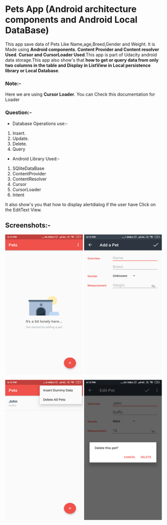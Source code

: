 # Pets App (Android architecture components and Android Local DataBase)

This app save data of Pets Like Name,age,Breed,Gender and Weight.
It is Made using **Android components**.
**Content Provider and Content resolver Used**.
**Cursor and CursorLoader Used**.This app is part of Udacity android data storage.This app also show's that **how to get or query data from only two columns in the table and Display in ListView in Local persistence library or Local Database**.

### Note:-

Here we are using **Cursor Loader**. 
You can Check this documentation for Loader 

### Question:-


- Database Operations use:-

 1) Insert.
 2) Update.
 3) Delete.
 4) Query
- Android Library Used:-
 1) SQliteDataBase
 2) ContentProvider
 3) ContentResolver
 4) Cursor
 5) CursorLoader
 6) Intent
  

It also show's you that how to display alertdialog if the user have Click on the EditText View.

## Screenshots:-

<img src="Screenshot_2020-11-30-18-12-20-056_com.example.pet_shelter_app.png" width="250" height="450" />                 <img src="Screenshot_2020-11-30-18-12-26-933_com.example.pet_shelter_app.png" width="250" height="450" />

<img src="Screenshot_2020-11-30-18-12-56-512_com.example.pet_shelter_app.png" height="450" width="250" />                 <img src="Screenshot_2020-11-30-18-13-09-013_com.example.pet_shelter_app.png" width="250" height="450" /> 
